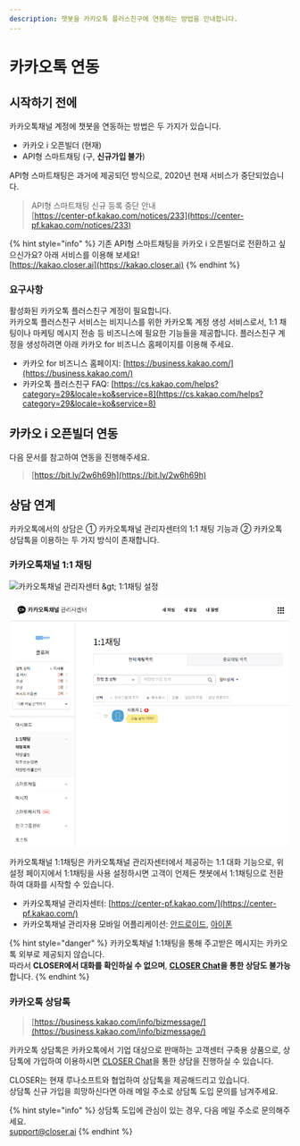 ```yaml
---
description: 챗봇을 카카오톡 플러스친구에 연동하는 방법을 안내합니다.
---
```


# 카카오톡 연동

## 시작하기 전에    <a id="announcement"></a>

카카오톡채널 계정에 챗봇을 연동하는 방법은 두 가지가 있습니다.

* 카카오 i 오픈빌더 \(현재\)
* API형 스마트채팅 \(구, **신규가입 불가**\)

API형 스마트채팅은 과거에 제공되던 방식으로, 2020년 현재 서비스가 중단되었습니다. 

> API형 스마트채팅 신규 등록 중단 안내  
> [https://center-pf.kakao.com/notices/233](https://center-pf.kakao.com/notices/233)

{% hint style="info" %}
기존 API형 스마트채팅을 카카오 i 오픈빌더로 전환하고 싶으신가요? 아래 서비스를 이용해 보세요!  
[https://kakao.closer.ai](https://kakao.closer.ai)
{% endhint %}

### 요구사항 

활성화된 카카오톡 플러스친구 계정이 필요합니다.  
카카오톡 플러스친구 서비스는 비지니스를 위한 카카오톡 계정 생성 서비스로서, 1:1 채팅이나 마케팅 메시지 전송 등 비즈니스에 필요한 기능들을 제공합니다. 플러스친구 계정을 생성하려면 아래 카카오 for 비즈니스 홈페이지를 이용해 주세요.

* 카카오 for 비즈니스 홈페이지: [https://business.kakao.com/](https://business.kakao.com/)
* 카카오톡 플러스친구 FAQ: [https://cs.kakao.com/helps?category=29&locale=ko&service=8](https://cs.kakao.com/helps?category=29&locale=ko&service=8)

## 카카오 i 오픈빌더 연동    <a id="openbuilder"></a>

다음 문서를 참고하여 연동을 진행해주세요.

> [https://bit.ly/2w6h69h](https://bit.ly/2w6h69h)

## 상담 연계 <a id="live-chat-integration"></a>

카카오톡에서의 상담은 ① 카카오톡채널 관리자센터의 1:1 채팅 기능과 ② 카카오톡 상담톡을 이용하는 두 가지 방식이 존재합니다.

### 카카오톡채널 1:1 채팅

![&#xCE74;&#xCE74;&#xC624;&#xD1A1;&#xCC44;&#xB110; &#xAD00;&#xB9AC;&#xC790;&#xC13C;&#xD130; &amp;gt; 1:1&#xCC44;&#xD305; &#xC124;&#xC815;](../../.gitbook/assets/manual_response_kakao_center-pf.png)

![&#xCE74;&#xCE74;&#xC624;&#xD1A1;&#xCC44;&#xB110; &#xAD00;&#xB9AC;&#xC790;&#xC13C;&#xD130; &amp;gt; 1:1&#xCC44;&#xD305; &#xC774;&#xC6A9; &#xC608;&#xC2DC;](../../.gitbook/assets/kakaotalk-1on1-screenshot.png)

카카오톡채널 1:1채팅은 카카오톡채널 관리자센터에서 제공하는 1:1 대화 기능으로, 위 설정 페이지에서 1:1채팅을 사용 설정하시면 고객이 언제든 챗봇에서 1:1채팅으로 전환하여 대화를 시작할 수 있습니다.

* 카카오톡채널 관리자센터: [https://center-pf.kakao.com/](https://center-pf.kakao.com/)
* 카카오톡채널 관리자용 모바일 어플리케이션: [안드로이드](https://play.google.com/store/apps/details?id=com.kakao.yellowid&hl=ko), [아이폰](https://apps.apple.com/kr/app/%EC%B9%B4%EC%B9%B4%EC%98%A4%ED%86%A1-%EC%B1%84%EB%84%90-%EA%B4%80%EB%A6%AC%EC%9E%90/id990571676)

{% hint style="danger" %}
카카오톡채널 1:1채팅을 통해 주고받은 메시지는 카카오톡 외부로 제공되지 않습니다.  
따라서 **CLOSER에서 대화를 확인하실 수 없으며**, [**CLOSER Chat**](../../chat/about/)**을 통한 상담도 불가능**합니다.
{% endhint %}

### 카카오톡 상담톡

> [https://business.kakao.com/info/bizmessage/](https://business.kakao.com/info/bizmessage/)

카카오톡 상담톡은 카카오톡에서 기업 대상으로 판매하는 고객센터 구축용 상품으로, 상담톡에 가입하여 이용하시면 [CLOSER Chat](../../chat/about/)을 통한 상담을 진행하실 수 있습니다.

CLOSER는 현재 루나소프트와 협업하여 상담톡을 제공해드리고 있습니다.   
상담톡 신규 가입을 희망하신다면 아래 메일 주소로 상담톡 도입 문의를 남겨주세요.

{% hint style="info" %}
상담톡 도입에 관심이 있는 경우, 다음 메일 주소로 문의해주세요.  
[support@closer.ai](mailto:support@closer.ai?subject=%5B%EC%B9%B4%EC%B9%B4%EC%98%A4%EC%83%81%EB%8B%B4%ED%86%A1%EC%8B%A0%EC%B2%AD%5D%20%ED%9A%8C%EC%82%AC%EB%AA%85&body=-%20%EA%B3%A0%EA%B0%9D%EC%82%AC%EB%AA%85%20%3A%0A-%20%EB%B0%9C%EC%8B%A0%ED%94%84%EB%A1%9C%ED%95%84%EB%AA%85%20%3A%0A-%20%EA%B3%A0%EA%B0%9D%EC%82%AC%20%EB%8C%80%ED%91%9C%EB%B2%88%ED%98%B8%20%3A%0A-%20%EA%B3%A0%EA%B0%9D%EC%82%AC%20%ED%99%88%ED%8E%98%EC%9D%B4%EC%A7%80%20URL%20%3A%0A-%20%EC%82%AC%EC%97%85%EC%9E%90%EB%93%B1%EB%A1%9D%EC%A6%9D%20%3A%20%28%EC%B2%A8%EB%B6%80%29)
{% endhint %}

